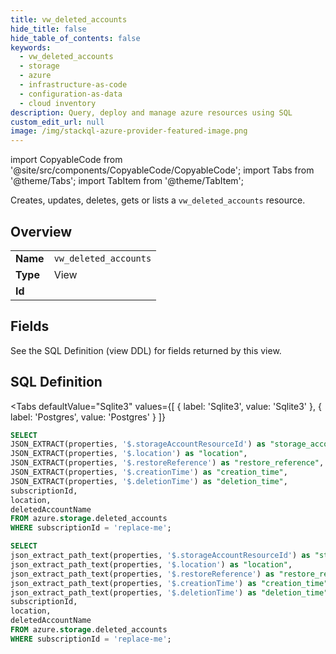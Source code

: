 ```yaml
--- 
title: vw_deleted_accounts
hide_title: false
hide_table_of_contents: false
keywords:
  - vw_deleted_accounts
  - storage
  - azure
  - infrastructure-as-code
  - configuration-as-data
  - cloud inventory
description: Query, deploy and manage azure resources using SQL
custom_edit_url: null
image: /img/stackql-azure-provider-featured-image.png
---
```


import CopyableCode from '@site/src/components/CopyableCode/CopyableCode';
import Tabs from '@theme/Tabs';
import TabItem from '@theme/TabItem';

Creates, updates, deletes, gets or lists a <code>vw_deleted_accounts</code> resource.

## Overview
<table><tbody>
<tr><td><b>Name</b></td><td><code>vw_deleted_accounts</code></td></tr>
<tr><td><b>Type</b></td><td>View</td></tr>
<tr><td><b>Id</b></td><td><CopyableCode code="azure.storage.vw_deleted_accounts" /></td></tr>
</tbody></table>

## Fields

See the SQL Definition (view DDL) for fields returned by this view.

## SQL Definition

<Tabs
defaultValue="Sqlite3"
values={[
{ label: 'Sqlite3', value: 'Sqlite3' },
{ label: 'Postgres', value: 'Postgres' }
]}
>
<TabItem value="Sqlite3">

```sql
SELECT
JSON_EXTRACT(properties, '$.storageAccountResourceId') as "storage_account_resource_id",
JSON_EXTRACT(properties, '$.location') as "location",
JSON_EXTRACT(properties, '$.restoreReference') as "restore_reference",
JSON_EXTRACT(properties, '$.creationTime') as "creation_time",
JSON_EXTRACT(properties, '$.deletionTime') as "deletion_time",
subscriptionId,
location,
deletedAccountName
FROM azure.storage.deleted_accounts
WHERE subscriptionId = 'replace-me';
```

</TabItem>
<TabItem value="Postgres">

```sql
SELECT
json_extract_path_text(properties, '$.storageAccountResourceId') as "storage_account_resource_id",
json_extract_path_text(properties, '$.location') as "location",
json_extract_path_text(properties, '$.restoreReference') as "restore_reference",
json_extract_path_text(properties, '$.creationTime') as "creation_time",
json_extract_path_text(properties, '$.deletionTime') as "deletion_time",
subscriptionId,
location,
deletedAccountName
FROM azure.storage.deleted_accounts
WHERE subscriptionId = 'replace-me';
```

</TabItem>
</Tabs>
